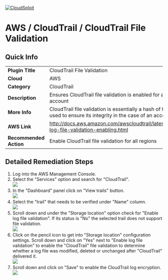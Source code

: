 [![CloudSploit](https://cloudsploit.com/img/logo-new-big-text-100.png "CloudSploit")](https://cloudsploit.com)

# AWS / CloudTrail / CloudTrail File Validation

## Quick Info

| | |
|-|-|
| **Plugin Title** | CloudTrail File Validation |
| **Cloud** | AWS |
| **Category** | CloudTrail |
| **Description** | Ensures CloudTrail file validation is enabled for all regions within an account |
| **More Info** | CloudTrail file validation is essentially a hash of the file which can be used to ensure its integrity in the case of an account compromise. |
| **AWS Link** | http://docs.aws.amazon.com/awscloudtrail/latest/userguide/cloudtrail-log-file-validation-enabling.html |
| **Recommended Action** | Enable CloudTrail file validation for all regions |

## Detailed Remediation Steps
1. Log into the AWS Management Console.
2. Select the "Services" option and search for "CloudTrail".</br><img src="/resources/aws/cloudtrail/cloudtrail-file-validation/step2.png"/>
3. In the "Dashboard" panel click on "View trails" button.</br> <img src="/resources/aws/cloudtrail/cloudtrail-file-validation/step3.png"/>
4. Select the "trail" that needs to be verified under "Name" column.</br><img src="/resources/aws/cloudtrail/cloudtrail-file-validation/step4.png"/>
5. Scroll down and under the "Storage location" option check for "Enable log file validation". If its status is "No" the selected trail does not support file validation.</br><img src="/resources/aws/cloudtrail/cloudtrail-file-validation/step5.png"/>
6. Click on the pencil icon to get into "Storage location" configuration settings. Scroll down and click on "Yes" next to "Enable log file validation" to enable the "CloudTrail" file validation to determine whether a log file was modified, deleted or unchanged after "CloudTrail" delivered it. </br> <img src="/resources/aws/cloudtrail/cloudtrail-file-validation/step6.png"/>
7. Scroll down and click on "Save" to enable the CloudTrail log encryption.</br><img src="/resources/aws/cloudtrail/cloudtrail-file-validation/step7.png"/>
